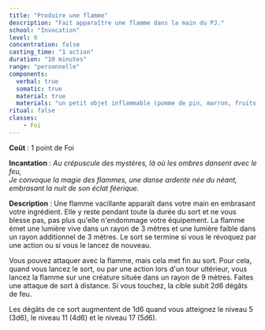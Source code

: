 ```yaml
---
title: "Produire une flamme"
description: "Fait apparaître une flamme dans la main du PJ."
school: "Invocation"
level: 0
concentration: false
casting_time: "1 action"
duration: "10 minutes"
range: "personnelle"
components:
  verbal: true
  somatic: true
  material: true
  materials: "un petit objet inflammable (pomme de pin, marron, fruits à coque)"
ritual: false
classes:
    - Foi
---
```

**Coût** : 1 point de Foi  

**Incantation** : *Au crépuscule des mystères, là où les ombres dansent avec le feu,*    
*Je convoque la magie des flammes, une danse ardente née du néant, embrasant la nuit de son éclat féerique.*    

**Description** : Une flamme vacillante apparaît dans votre main en embrasant votre ingrédient. Elle y reste pendant toute la durée du sort et ne vous blesse pas, pas plus qu'elle n'endommage votre équipement. La flamme émet une lumière vive dans un rayon de 3 mètres et une lumière faible dans un rayon additionnel de 3 mètres. Le sort se termine si vous le révoquez par une action ou si vous le lancez de nouveau.  

Vous pouvez attaquer avec la flamme, mais cela met fin au sort. Pour cela, quand vous lancez le sort, ou par une action lors d'un tour ultérieur, vous lancez la flamme sur une créature située dans un rayon de 9 mètres. Faites une attaque de sort à distance. Si vous touchez, la cible subit 2d6 dégâts de feu.  

Les dégâts de ce sort augmentent de 1d6 quand vous atteignez le niveau 5 (3d6), le niveau 11 (4d6) et le niveau 17 (5d6).  
